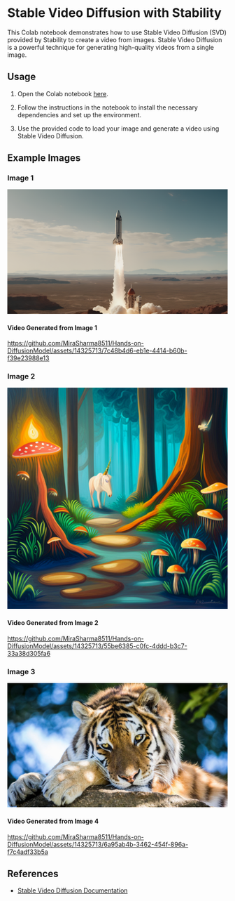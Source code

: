 # Stable Video Diffusion with Stability

This Colab notebook demonstrates how to use Stable Video Diffusion (SVD) provided by Stability to create a video from images. Stable Video Diffusion is a powerful technique for generating high-quality videos from a single image.

## Usage

1. Open the Colab notebook [here]((https://github.com/MiraSharma8511/Hands-on-DiffusionModel/blob/main/image_to_video_using_stablevideodiffusion.ipynb)).

2. Follow the instructions in the notebook to install the necessary dependencies and set up the environment.

3. Use the provided code to load your image and generate a video using Stable Video Diffusion.

## Example Images

### Image 1
![Image 1](https://github.com/MiraSharma8511/Hands-on-DiffusionModel/blob/main/rocket.png)


#### Video Generated from Image 1
https://github.com/MiraSharma8511/Hands-on-DiffusionModel/assets/14325713/7c48b4d6-eb1e-4414-b60b-f39e23988e13


### Image 2
![Image 2](https://github.com/MiraSharma8511/Hands-on-DiffusionModel/blob/main/export.png)
#### Video Generated from Image 2
https://github.com/MiraSharma8511/Hands-on-DiffusionModel/assets/14325713/55be6385-c0fc-4ddd-b3c7-33a38d305fa6


### Image 3
![Image 3](https://github.com/MiraSharma8511/Hands-on-DiffusionModel/blob/main/Tiger-1.jpg)

#### Video Generated from Image 4
https://github.com/MiraSharma8511/Hands-on-DiffusionModel/assets/14325713/6a95ab4b-3462-454f-896a-f7c4adf33b5a



## References

- [Stable Video Diffusion Documentation](https://huggingface.co/docs/diffusers/main/en/using-diffusers/svd)

